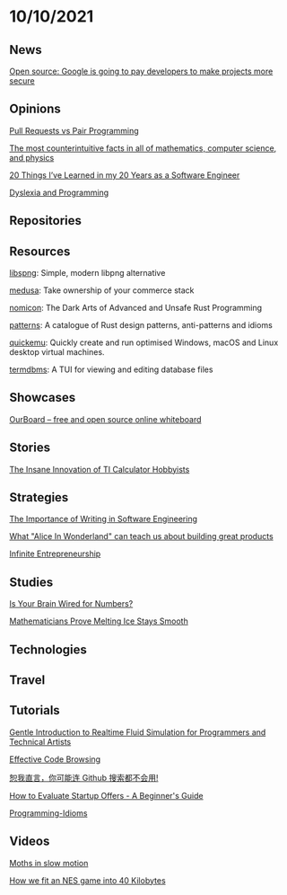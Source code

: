 # 10/10/2021

## News
[Open source: Google is going to pay developers to make projects more secure](https://www.zdnet.com/article/open-source-google-is-going-to-pay-developers-to-make-projects-more-secure/)

## Opinions
[Pull Requests vs Pair Programming](https://chemaclass.es/blog/pull-request-vs-pair-prog/)

[The most counterintuitive facts in all of mathematics, computer science, and physics](https://axisofordinary.substack.com/p/the-most-counterintuitive-facts-in)

[20 Things I’ve Learned in my 20 Years as a Software Engineer](https://www.simplethread.com/20-things-ive-learned-in-my-20-years-as-a-software-engineer/)

[Dyslexia and Programming](https://www.i-programmer.info/professional-programmer/i-programmer/799-ko-rules-dyslexia-and-programming.html)

## Repositories

## Resources
[libspng](https://github.com/randy408/libspng): Simple, modern libpng alternative

[medusa](https://github.com/medusajs/medusa): Take ownership of your commerce stack

[nomicon](https://github.com/rust-lang/nomicon): The Dark Arts of Advanced and Unsafe Rust Programming

[patterns](https://github.com/rust-unofficial/patterns): A catalogue of Rust design patterns, anti-patterns and idioms

[quickemu](https://github.com/wimpysworld/quickemu): Quickly create and run optimised Windows, macOS and Linux desktop virtual machines.

[termdbms](https://github.com/mathaou/termdbms): A TUI for viewing and editing database files

## Showcases
[OurBoard – free and open source online whiteboard](https://www.ourboard.io/)

## Stories
[The Insane Innovation of TI Calculator Hobbyists](https://www.thirtythreeforty.net/posts/2021/10/ti-calculator-innovation/)

## Strategies
[The Importance of Writing in Software Engineering](https://codingsans.com/blog/importance-of-writing)

[What "Alice In Wonderland" can teach us about building great products](https://www.theproductslice.com/p/what-alice-in-wonderland-can-teach)

[Infinite Entrepreneurship](https://www.indiehackers.com/post/infinite-entrepreneurship-da92f36f21)

## Studies
[Is Your Brain Wired for Numbers?](https://www.the-scientist.com/features/is-your-brain-wired-for-numbers-69194)

[Mathematicians Prove Melting Ice Stays Smooth](https://www.quantamagazine.org/mathematicians-prove-melting-ice-stays-smooth-20211006/)

## Technologies

## Travel

## Tutorials
[Gentle Introduction to Realtime Fluid Simulation for Programmers and Technical Artists](https://shahriyarshahrabi.medium.com/gentle-introduction-to-fluid-simulation-for-programmers-and-technical-artists-7c0045c40bac)

[Effective Code Browsing](https://noahan.me/posts/effective-code-browsing-part1/)

[恕我直言，你可能连 Github 搜索都不会用!](https://juejin.cn/post/7015589006712766478)

[How to Evaluate Startup Offers - A Beginner's Guide](https://faingezicht.com/articles/2021/09/20/evaluating-startup-offers/)

[Programming-Idioms](https://programming-idioms.org/about#about-block-all-idioms)

## Videos
[Moths in slow motion](https://aeon.co/videos/witness-the-majesty-of-moths-taking-flight-at-6000-frames-per-second)

[How we fit an NES game into 40 Kilobytes](https://www.youtube.com/watch?v=ZWQ0591PAxM)
